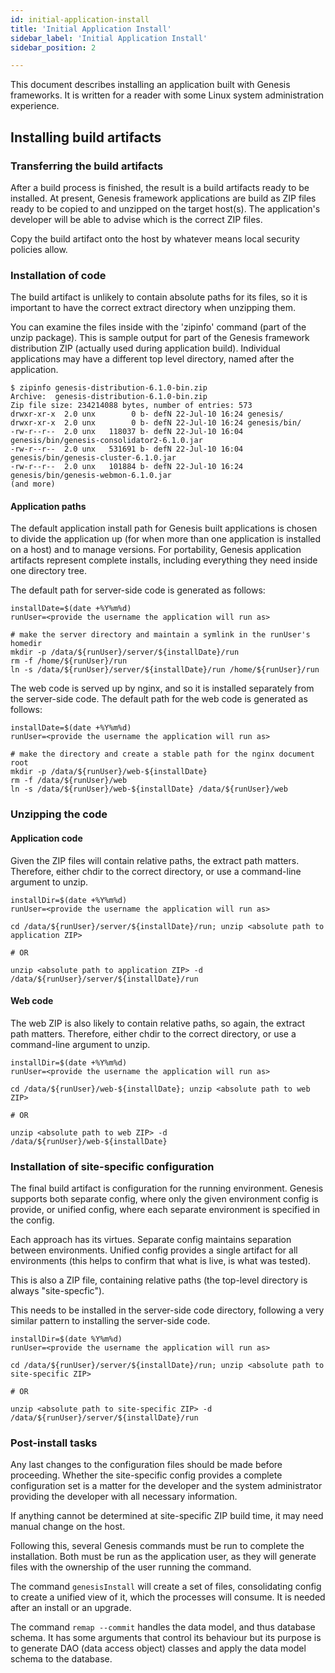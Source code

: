 ```yaml
---
id: initial-application-install
title: 'Initial Application Install'
sidebar_label: 'Initial Application Install'
sidebar_position: 2

---
```

This document describes installing an application built with Genesis frameworks.  It is written for a reader with some
Linux system administration experience.

## Installing build artifacts

### Transferring the build artifacts

After a build process is finished, the result is a build artifacts ready to be installed.  At present, Genesis
framework applications are build as ZIP files ready to be copied to and unzipped on the target host(s).  The
application's developer will be able to advise which is the correct ZIP files.

Copy the build artifact onto the host by whatever means local security policies allow.  

### Installation of code

The build artifact is unlikely to contain absolute paths for its files, so it is important to have the correct extract
directory when unzipping them.

You can examine the files inside with the 'zipinfo' command (part of the unzip package).  This is sample output for
part of the Genesis framework distribution ZIP (actually used during application build).  Individual applications
may have a different top level directory, named after the application.

```shell
$ zipinfo genesis-distribution-6.1.0-bin.zip 
Archive:  genesis-distribution-6.1.0-bin.zip
Zip file size: 234214088 bytes, number of entries: 573
drwxr-xr-x  2.0 unx        0 b- defN 22-Jul-10 16:24 genesis/
drwxr-xr-x  2.0 unx        0 b- defN 22-Jul-10 16:24 genesis/bin/
-rw-r--r--  2.0 unx   118037 b- defN 22-Jul-10 16:04 genesis/bin/genesis-consolidator2-6.1.0.jar
-rw-r--r--  2.0 unx   531691 b- defN 22-Jul-10 16:04 genesis/bin/genesis-cluster-6.1.0.jar
-rw-r--r--  2.0 unx   101884 b- defN 22-Jul-10 16:24 genesis/bin/genesis-webmon-6.1.0.jar
(and more)
```

#### Application paths

The default application install path for Genesis built applications is chosen to divide the application up (for when more
than one application is installed on a host) and to manage versions.  For portability, Genesis application artifacts
represent complete installs, including everything they need inside one directory tree.

The default path for server-side code is generated as follows:

```shell
installDate=$(date +%Y%m%d)
runUser=<provide the username the application will run as>

# make the server directory and maintain a symlink in the runUser's homedir
mkdir -p /data/${runUser}/server/${installDate}/run
rm -f /home/${runUser}/run
ln -s /data/${runUser}/server/${installDate}/run /home/${runUser}/run
```

The web code is served up by nginx, and so it is installed separately from the server-side code.  The default path for
the web code is generated as follows:

```shell
installDate=$(date +%Y%m%d)
runUser=<provide the username the application will run as>

# make the directory and create a stable path for the nginx document root
mkdir -p /data/${runUser}/web-${installDate}
rm -f /data/${runUser}/web
ln -s /data/${runUser}/web-${installDate} /data/${runUser}/web
```

### Unzipping the code

#### Application code

Given the ZIP files will contain relative paths, the extract path matters.  Therefore, either chdir to the correct
directory, or use a command-line argument to unzip.

```shell
installDir=$(date +%Y%m%d)
runUser=<provide the username the application will run as>

cd /data/${runUser}/server/${installDate}/run; unzip <absolute path to application ZIP>

# OR

unzip <absolute path to application ZIP> -d /data/${runUser}/server/${installDate}/run
```

#### Web code

The web ZIP is also likely to contain relative paths, so again, the extract path matters.  Therefore, either chdir to
the correct directory, or use a command-line argument to unzip.

```shell
installDir=$(date +%Y%m%d)
runUser=<provide the username the application will run as>

cd /data/${runUser}/web-${installDate}; unzip <absolute path to web ZIP>

# OR

unzip <absolute path to web ZIP> -d /data/${runUser}/web-${installDate}
```


### Installation of site-specific configuration

The final build artifact is configuration for the running environment.  Genesis supports both separate config, where
only the given environment config is provide, or unified config, where each separate environment is specified in the
config.

Each approach has its virtues.  Separate config maintains separation between environments.  Unified config provides a
single artifact for all environments (this helps to confirm that what is live, is what was tested).

This is also a ZIP file, containing relative paths (the top-level directory is always "site-specfic").

This needs to be installed in the server-side code directory, following a very similar pattern to installing the
server-side code.

```shell
installDir=$(date %Y%m%d)
runUser=<provide the username the application will run as>

cd /data/${runUser}/server/${installDate}/run; unzip <absolute path to site-specific ZIP>

# OR

unzip <absolute path to site-specific ZIP> -d /data/${runUser}/server/${installDate}/run
```

### Post-install tasks

Any last changes to the configuration files should be made before proceeding.  Whether the site-specific config
provides a complete configuration set is a matter for the developer and the system administrator providing the
developer with all necessary information.

If anything cannot be determined at site-specific ZIP build time, it may need manual change on the host.

Following this, several Genesis commands must be run to complete the installation.  Both must be run as the application
user, as they will generate files with the ownership of the user running the  command.

The command `genesisInstall` will create a set of files, consolidating config to create a unified view of it, which the
processes will consume.  It is needed after an install or an upgrade.

The command `remap --commit` handles the data model, and thus database schema.  It has some arguments that control its
behaviour  but its purpose is to generate DAO (data access object) classes and apply the data model schema to the
database.





